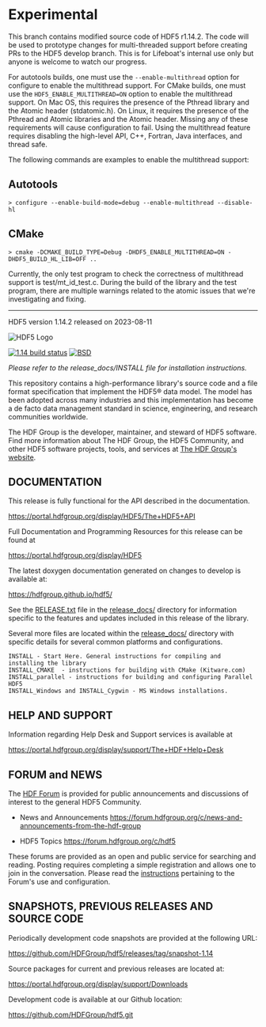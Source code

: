 # Experimental

This branch contains modified source code of HDF5 r1.14.2. The code will be used to
prototype changes for multi-threaded support before creating PRs to the HDF5 develop
branch. This is for Lifeboat's internal use only but anyone is welcome to watch our
progress.

For autotools builds, one must use the `--enable-multithread` option for configure
to enable the multithread support. For CMake builds, one must use the
`HDF5_ENABLE_MULTITHREAD=ON` option to enable the multithread support.
On Mac OS, this requires the presence of the Pthread library and the Atomic header
(stdatomic.h). On Linux, it requires the presence of the Pthread and Atomic libraries
and the Atomic header.  Missing any of these requirements will cause configuration to
fail. Using the multithread feature requires disabling the high-level API, C++, Fortran,
Java interfaces, and thread safe.

The following commands are examples to enable the multithread support:

## Autotools

    > configure --enable-build-mode=debug --enable-multithread --disable-hl

## CMake

    > cmake -DCMAKE_BUILD_TYPE=Debug -DHDF5_ENABLE_MULTITHREAD=ON -DHDF5_BUILD_HL_LIB=OFF ..

Currently, the only test program to check the correctness of multithread support is
test/mt_id_test.c.  During the build of the library and the test program, there are
multiple warnings related to the atomic issues that we're investigating and fixing.

-------------

HDF5 version 1.14.2 released on 2023-08-11

![HDF5 Logo](doxygen/img/HDF5.png)

[![1.14 build status](https://img.shields.io/github/actions/workflow/status/HDFGroup/hdf5/main.yml?branch=hdf5_1_14&label=1.14)](https://github.com/HDFGroup/hdf5/actions?query=branch%3Ahdf5_1_14)
[![BSD](https://img.shields.io/badge/License-BSD-blue.svg)](https://github.com/HDFGroup/hdf5/blob/develop/COPYING)

*Please refer to the release_docs/INSTALL file for installation instructions.*

This repository contains a high-performance library's source code and a file format
specification that implement the HDF5® data model. The model has been adopted across
many industries and this implementation has become a de facto data management standard
in science, engineering, and research communities worldwide.

The HDF Group is the developer, maintainer, and steward of HDF5 software. Find more
information about The HDF Group, the HDF5 Community, and other HDF5 software projects,
tools, and services at [The HDF Group's website](https://www.hdfgroup.org/). 

DOCUMENTATION
-------------
This release is fully functional for the API described in the documentation.

   https://portal.hdfgroup.org/display/HDF5/The+HDF5+API

Full Documentation and Programming Resources for this release can be found at

   https://portal.hdfgroup.org/display/HDF5

The latest doxygen documentation generated on changes to develop is available at:

   https://hdfgroup.github.io/hdf5/

See the [RELEASE.txt](/release_docs/RELEASE.txt) file in the [release_docs/](/release_docs/) directory for information specific
to the features and updates included in this release of the library.

Several more files are located within the [release_docs/](/release_docs/) directory with specific
details for several common platforms and configurations.

    INSTALL - Start Here. General instructions for compiling and installing the library
    INSTALL_CMAKE  - instructions for building with CMake (Kitware.com)
    INSTALL_parallel - instructions for building and configuring Parallel HDF5
    INSTALL_Windows and INSTALL_Cygwin - MS Windows installations.



HELP AND SUPPORT
----------------
Information regarding Help Desk and Support services is available at

   https://portal.hdfgroup.org/display/support/The+HDF+Help+Desk



FORUM and NEWS
--------------
The [HDF Forum](https://forum.hdfgroup.org) is provided for public announcements and discussions
of interest to the general HDF5 Community.

   - News and Announcements
   https://forum.hdfgroup.org/c/news-and-announcements-from-the-hdf-group

   - HDF5 Topics
   https://forum.hdfgroup.org/c/hdf5

These forums are provided as an open and public service for searching and reading.
Posting requires completing a simple registration and allows one to join in the
conversation.  Please read the [instructions](https://forum.hdfgroup.org/t/quickstart-guide-welcome-to-the-new-hdf-forum
) pertaining to the Forum's use and configuration.



SNAPSHOTS, PREVIOUS RELEASES AND SOURCE CODE
--------------------------------------------
Periodically development code snapshots are provided at the following URL:
    
   https://github.com/HDFGroup/hdf5/releases/tag/snapshot-1.14

Source packages for current and previous releases are located at:
    
   https://portal.hdfgroup.org/display/support/Downloads

Development code is available at our Github location:
    
   https://github.com/HDFGroup/hdf5.git

